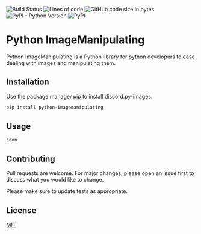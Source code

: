 ![Build Status](https://img.shields.io/travis/com/saucrio/python-imagemanipulating?style=for-the-badge)
![Lines of code](https://img.shields.io/tokei/lines/github/saucrio/python-imagemanipulating?style=for-the-badge)
![GitHub code size in bytes](https://img.shields.io/github/languages/code-size/saucrio/python-imagemanipulating?style=for-the-badge)
![PyPI - Python Version](https://img.shields.io/pypi/pyversions/python-imagemanipulating?style=for-the-badge)
![PyPI](https://img.shields.io/pypi/v/python-imagemanipulating?style=for-the-badge)
# Python ImageManipulating

Python ImageManipulating is a Python library for python developers to ease dealing with images and manipulating them.

## Installation

Use the package manager [pip](https://pip.pypa.io/en/stable/) to install discord.py-images.

```bash
pip install python-imagemanipulating
```

## Usage

```python
soon
```

## Contributing
Pull requests are welcome. For major changes, please open an issue first to discuss what you would like to change.

Please make sure to update tests as appropriate.

## License
[MIT](https://choosealicense.com/licenses/mit/)